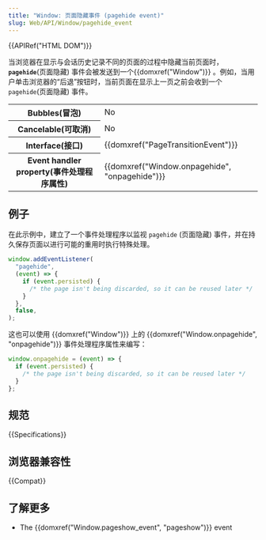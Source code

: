 ```yaml
---
title: "Window: 页面隐藏事件 (pagehide event)"
slug: Web/API/Window/pagehide_event
---
```


{{APIRef("HTML DOM")}}

当浏览器在显示与会话历史记录不同的页面的过程中隐藏当前页面时，**`pagehide`**(页面隐藏) 事件会被发送到一个{{domxref("Window")}} 。例如，当用户单击浏览器的“后退”按钮时，当前页面在显示上一页之前会收到一个`pagehide`(页面隐藏) 事件。

<table class="properties">
  <tbody>
    <tr>
      <th scope="row">Bubbles(冒泡)</th>
      <td>No</td>
    </tr>
    <tr>
      <th scope="row">Cancelable(可取消)</th>
      <td>No</td>
    </tr>
    <tr>
      <th scope="row">Interface(接口)</th>
      <td>{{domxref("PageTransitionEvent")}}</td>
    </tr>
    <tr>
      <th scope="row">Event handler property(事件处理程序属性)</th>
      <td>{{domxref("Window.onpagehide", "onpagehide")}}</td>
    </tr>
  </tbody>
</table>

## 例子

在此示例中，建立了一个事件处理程序以监视 `pagehide` (页面隐藏) 事件，并在持久保存页面以进行可能的重用时执行特殊处理。

```js
window.addEventListener(
  "pagehide",
  (event) => {
    if (event.persisted) {
      /* the page isn't being discarded, so it can be reused later */
    }
  },
  false,
);
```

这也可以使用 {{domxref("Window")}} 上的 {{domxref("Window.onpagehide", "onpagehide")}} 事件处理程序属性来编写：

```js
window.onpagehide = (event) => {
  if (event.persisted) {
    /* the page isn't being discarded, so it can be reused later */
  }
};
```

## 规范

{{Specifications}}

## 浏览器兼容性

{{Compat}}

## 了解更多

- The {{domxref("Window.pageshow_event", "pageshow")}} event
